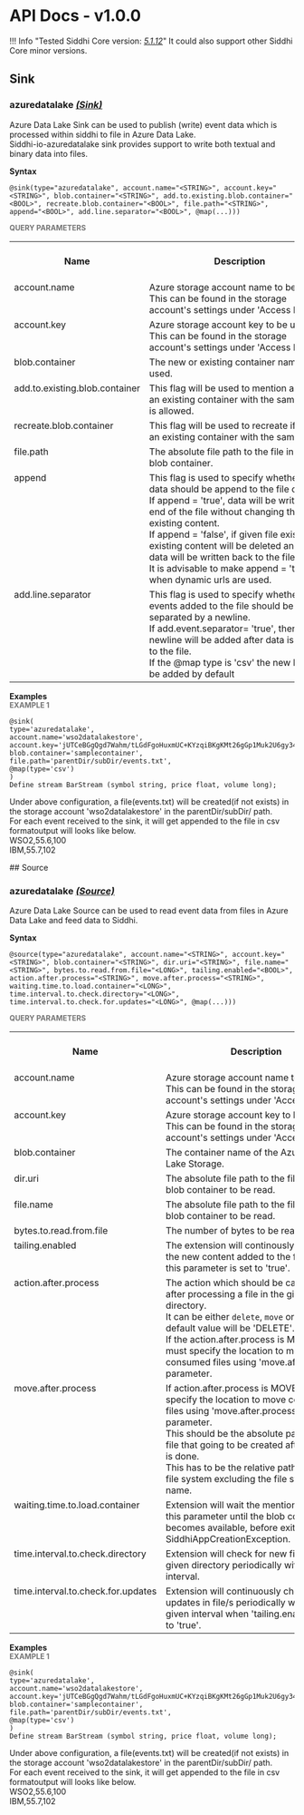 # API Docs - v1.0.0

!!! Info "Tested Siddhi Core version: *<a target="_blank" href="http://siddhi.io/en/v5.1/docs/query-guide/">5.1.12</a>*"
    It could also support other Siddhi Core minor versions.

## Sink

### azuredatalake *<a target="_blank" href="http://siddhi.io/en/v5.1/docs/query-guide/#sink">(Sink)</a>*
<p></p>
<p style="word-wrap: break-word;margin: 0;">Azure Data Lake Sink can be used to publish (write) event data which is processed within siddhi to file in Azure Data Lake.<br>Siddhi-io-azuredatalake sink provides support to write both textual and binary data into files.</p>
<p></p>
<span id="syntax" class="md-typeset" style="display: block; font-weight: bold;">Syntax</span>

```
@sink(type="azuredatalake", account.name="<STRING>", account.key="<STRING>", blob.container="<STRING>", add.to.existing.blob.container="<BOOL>", recreate.blob.container="<BOOL>", file.path="<STRING>", append="<BOOL>", add.line.separator="<BOOL>", @map(...)))
```

<span id="query-parameters" class="md-typeset" style="display: block; color: rgba(0, 0, 0, 0.54); font-size: 12.8px; font-weight: bold;">QUERY PARAMETERS</span>
<table>
    <tr>
        <th>Name</th>
        <th style="min-width: 20em">Description</th>
        <th>Default Value</th>
        <th>Possible Data Types</th>
        <th>Optional</th>
        <th>Dynamic</th>
    </tr>
    <tr>
        <td style="vertical-align: top">account.name</td>
        <td style="vertical-align: top; word-wrap: break-word"><p style="word-wrap: break-word;margin: 0;">Azure storage account name to be used. This can be found in the storage account's settings under 'Access Keys'</p></td>
        <td style="vertical-align: top"></td>
        <td style="vertical-align: top">STRING</td>
        <td style="vertical-align: top">No</td>
        <td style="vertical-align: top">No</td>
    </tr>
    <tr>
        <td style="vertical-align: top">account.key</td>
        <td style="vertical-align: top; word-wrap: break-word"><p style="word-wrap: break-word;margin: 0;">Azure storage account key to be used. This can be found in the storage account's settings under 'Access Keys'</p></td>
        <td style="vertical-align: top"></td>
        <td style="vertical-align: top">STRING</td>
        <td style="vertical-align: top">No</td>
        <td style="vertical-align: top">No</td>
    </tr>
    <tr>
        <td style="vertical-align: top">blob.container</td>
        <td style="vertical-align: top; word-wrap: break-word"><p style="word-wrap: break-word;margin: 0;">The new or existing container name to be used.</p></td>
        <td style="vertical-align: top"></td>
        <td style="vertical-align: top">STRING</td>
        <td style="vertical-align: top">No</td>
        <td style="vertical-align: top">No</td>
    </tr>
    <tr>
        <td style="vertical-align: top">add.to.existing.blob.container</td>
        <td style="vertical-align: top; word-wrap: break-word"><p style="word-wrap: break-word;margin: 0;">This flag will be used to mention adding to an existing container with the same name is allowed.</p></td>
        <td style="vertical-align: top">true</td>
        <td style="vertical-align: top">BOOL</td>
        <td style="vertical-align: top">Yes</td>
        <td style="vertical-align: top">No</td>
    </tr>
    <tr>
        <td style="vertical-align: top">recreate.blob.container</td>
        <td style="vertical-align: top; word-wrap: break-word"><p style="word-wrap: break-word;margin: 0;">This flag will be used to recreate if there is an existing container with the same name.</p></td>
        <td style="vertical-align: top">false</td>
        <td style="vertical-align: top">BOOL</td>
        <td style="vertical-align: top">Yes</td>
        <td style="vertical-align: top">No</td>
    </tr>
    <tr>
        <td style="vertical-align: top">file.path</td>
        <td style="vertical-align: top; word-wrap: break-word"><p style="word-wrap: break-word;margin: 0;">The absolute file path to the file in the blob container.</p></td>
        <td style="vertical-align: top"></td>
        <td style="vertical-align: top">STRING</td>
        <td style="vertical-align: top">No</td>
        <td style="vertical-align: top">No</td>
    </tr>
    <tr>
        <td style="vertical-align: top">append</td>
        <td style="vertical-align: top; word-wrap: break-word"><p style="word-wrap: break-word;margin: 0;">This flag is used to specify whether the data should be append to the file or not.<br>If append = 'true', data will be write at the end of the file without changing the existing content.<br>If append = 'false', if given file exists, existing content will be deleted and then data will be written back to the file.<br>It is advisable to make append = 'true' when dynamic urls are used.</p></td>
        <td style="vertical-align: top">true</td>
        <td style="vertical-align: top">BOOL</td>
        <td style="vertical-align: top">Yes</td>
        <td style="vertical-align: top">No</td>
    </tr>
    <tr>
        <td style="vertical-align: top">add.line.separator</td>
        <td style="vertical-align: top; word-wrap: break-word"><p style="word-wrap: break-word;margin: 0;">This flag is used to specify whether events added to the file should be separated by a newline.<br>If add.event.separator= 'true', then a newline will be added after data is added to the file.<br>If the @map type is 'csv' the new line will be added by default</p></td>
        <td style="vertical-align: top">true</td>
        <td style="vertical-align: top">BOOL</td>
        <td style="vertical-align: top">Yes</td>
        <td style="vertical-align: top">No</td>
    </tr>
</table>

<span id="examples" class="md-typeset" style="display: block; font-weight: bold;">Examples</span>
<span id="example-1" class="md-typeset" style="display: block; color: rgba(0, 0, 0, 0.54); font-size: 12.8px; font-weight: bold;">EXAMPLE 1</span>
```
@sink(
type='azuredatalake', 
account.name='wso2datalakestore', 
account.key='jUTCeBGgQgd7Wahm/tLGdFgoHuxmUC+KYzqiBKgKMt26gGp1Muk2U6gy34A3oqogQ4EX3+9SGUlXKHQNALeYqQ==', 
blob.container='samplecontainer', 
file.path='parentDir/subDir/events.txt', 
@map(type='csv')
)
Define stream BarStream (symbol string, price float, volume long);
```
<p></p>
<p style="word-wrap: break-word;margin: 0;">Under above configuration, a file(events.txt) will be created(if not exists) in the storage account 'wso2datalakestore' in the parentDir/subDir/ path.<br>For each event received to the sink, it will get appended to the file in csv formatoutput will looks like below.<br>WSO2,55.6,100<br>IBM,55.7,102</p>
<p></p>
## Source

### azuredatalake *<a target="_blank" href="http://siddhi.io/en/v5.1/docs/query-guide/#source">(Source)</a>*
<p></p>
<p style="word-wrap: break-word;margin: 0;">Azure Data Lake Source can be used to read event data from files in Azure Data Lake and feed data to Siddhi.</p>
<p></p>
<span id="syntax" class="md-typeset" style="display: block; font-weight: bold;">Syntax</span>

```
@source(type="azuredatalake", account.name="<STRING>", account.key="<STRING>", blob.container="<STRING>", dir.uri="<STRING>", file.name="<STRING>", bytes.to.read.from.file="<LONG>", tailing.enabled="<BOOL>", action.after.process="<STRING>", move.after.process="<STRING>", waiting.time.to.load.container="<LONG>", time.interval.to.check.directory="<LONG>", time.interval.to.check.for.updates="<LONG>", @map(...)))
```

<span id="query-parameters" class="md-typeset" style="display: block; color: rgba(0, 0, 0, 0.54); font-size: 12.8px; font-weight: bold;">QUERY PARAMETERS</span>
<table>
    <tr>
        <th>Name</th>
        <th style="min-width: 20em">Description</th>
        <th>Default Value</th>
        <th>Possible Data Types</th>
        <th>Optional</th>
        <th>Dynamic</th>
    </tr>
    <tr>
        <td style="vertical-align: top">account.name</td>
        <td style="vertical-align: top; word-wrap: break-word"><p style="word-wrap: break-word;margin: 0;">Azure storage account name to be used. This can be found in the storage account's settings under 'Access Keys'</p></td>
        <td style="vertical-align: top"></td>
        <td style="vertical-align: top">STRING</td>
        <td style="vertical-align: top">No</td>
        <td style="vertical-align: top">No</td>
    </tr>
    <tr>
        <td style="vertical-align: top">account.key</td>
        <td style="vertical-align: top; word-wrap: break-word"><p style="word-wrap: break-word;margin: 0;">Azure storage account key to be used. This can be found in the storage account's settings under 'Access Keys'</p></td>
        <td style="vertical-align: top"></td>
        <td style="vertical-align: top">STRING</td>
        <td style="vertical-align: top">No</td>
        <td style="vertical-align: top">No</td>
    </tr>
    <tr>
        <td style="vertical-align: top">blob.container</td>
        <td style="vertical-align: top; word-wrap: break-word"><p style="word-wrap: break-word;margin: 0;">The container name of the Azure Data Lake Storage.</p></td>
        <td style="vertical-align: top"></td>
        <td style="vertical-align: top">STRING</td>
        <td style="vertical-align: top">No</td>
        <td style="vertical-align: top">No</td>
    </tr>
    <tr>
        <td style="vertical-align: top">dir.uri</td>
        <td style="vertical-align: top; word-wrap: break-word"><p style="word-wrap: break-word;margin: 0;">The absolute file path to the file in the blob container to be read.</p></td>
        <td style="vertical-align: top"></td>
        <td style="vertical-align: top">STRING</td>
        <td style="vertical-align: top">No</td>
        <td style="vertical-align: top">No</td>
    </tr>
    <tr>
        <td style="vertical-align: top">file.name</td>
        <td style="vertical-align: top; word-wrap: break-word"><p style="word-wrap: break-word;margin: 0;">The absolute file path to the file in the blob container to be read.</p></td>
        <td style="vertical-align: top"></td>
        <td style="vertical-align: top">STRING</td>
        <td style="vertical-align: top">No</td>
        <td style="vertical-align: top">No</td>
    </tr>
    <tr>
        <td style="vertical-align: top">bytes.to.read.from.file</td>
        <td style="vertical-align: top; word-wrap: break-word"><p style="word-wrap: break-word;margin: 0;">The number of bytes to be read at once.</p></td>
        <td style="vertical-align: top">32768</td>
        <td style="vertical-align: top">LONG</td>
        <td style="vertical-align: top">Yes</td>
        <td style="vertical-align: top">No</td>
    </tr>
    <tr>
        <td style="vertical-align: top">tailing.enabled</td>
        <td style="vertical-align: top; word-wrap: break-word"><p style="word-wrap: break-word;margin: 0;">The extension will continously check for the new content added to the files when this parameter is set to 'true'.</p></td>
        <td style="vertical-align: top">false</td>
        <td style="vertical-align: top">BOOL</td>
        <td style="vertical-align: top">Yes</td>
        <td style="vertical-align: top">No</td>
    </tr>
    <tr>
        <td style="vertical-align: top">action.after.process</td>
        <td style="vertical-align: top; word-wrap: break-word"><p style="word-wrap: break-word;margin: 0;">The action which should be carried out <br>after processing a file in the given directory. <br>It can be either <code>delete</code>, <code>move</code> or <code>keep</code> and default value will be 'DELETE'.<br>If the action.after.process is MOVE, user must specify the location to move consumed files using 'move.after.process' parameter.<br></p></td>
        <td style="vertical-align: top">delete</td>
        <td style="vertical-align: top">STRING</td>
        <td style="vertical-align: top">Yes</td>
        <td style="vertical-align: top">No</td>
    </tr>
    <tr>
        <td style="vertical-align: top">move.after.process</td>
        <td style="vertical-align: top; word-wrap: break-word"><p style="word-wrap: break-word;margin: 0;">If action.after.process is MOVE, user must specify the location to move consumed files using 'move.after.process' parameter.<br>This should be the absolute path of the file that going to be created after moving is done.<br>This has to be the relative path from the file system excluding the file system name.</p></td>
        <td style="vertical-align: top"><Empty_String></td>
        <td style="vertical-align: top">STRING</td>
        <td style="vertical-align: top">Yes</td>
        <td style="vertical-align: top">No</td>
    </tr>
    <tr>
        <td style="vertical-align: top">waiting.time.to.load.container</td>
        <td style="vertical-align: top; word-wrap: break-word"><p style="word-wrap: break-word;margin: 0;">Extension will wait the mentioned time in this parameter until the blob container becomes available, before exiting with the SiddhiAppCreationException.<br></p></td>
        <td style="vertical-align: top">5000</td>
        <td style="vertical-align: top">LONG</td>
        <td style="vertical-align: top">Yes</td>
        <td style="vertical-align: top">No</td>
    </tr>
    <tr>
        <td style="vertical-align: top">time.interval.to.check.directory</td>
        <td style="vertical-align: top; word-wrap: break-word"><p style="word-wrap: break-word;margin: 0;">Extension will check for new files in the given directory periodically with the given interval.<br></p></td>
        <td style="vertical-align: top">1000</td>
        <td style="vertical-align: top">LONG</td>
        <td style="vertical-align: top">Yes</td>
        <td style="vertical-align: top">No</td>
    </tr>
    <tr>
        <td style="vertical-align: top">time.interval.to.check.for.updates</td>
        <td style="vertical-align: top; word-wrap: break-word"><p style="word-wrap: break-word;margin: 0;">Extension will continuously check for file updates in file/s periodically with the given interval when 'tailing.enabled' is set to 'true'.<br></p></td>
        <td style="vertical-align: top">1000</td>
        <td style="vertical-align: top">LONG</td>
        <td style="vertical-align: top">Yes</td>
        <td style="vertical-align: top">No</td>
    </tr>
</table>

<span id="examples" class="md-typeset" style="display: block; font-weight: bold;">Examples</span>
<span id="example-1" class="md-typeset" style="display: block; color: rgba(0, 0, 0, 0.54); font-size: 12.8px; font-weight: bold;">EXAMPLE 1</span>
```
@sink(
type='azuredatalake', 
account.name='wso2datalakestore', 
account.key='jUTCeBGgQgd7Wahm/tLGdFgoHuxmUC+KYzqiBKgKMt26gGp1Muk2U6gy34A3oqogQ4EX3+9SGUlXKHQNALeYqQ==', 
blob.container='samplecontainer', 
file.path='parentDir/subDir/events.txt', 
@map(type='csv')
)
Define stream BarStream (symbol string, price float, volume long);
```
<p></p>
<p style="word-wrap: break-word;margin: 0;">Under above configuration, a file(events.txt) will be created(if not exists) in the storage account 'wso2datalakestore' in the parentDir/subDir/ path.<br>For each event received to the sink, it will get appended to the file in csv formatoutput will looks like below.<br>WSO2,55.6,100<br>IBM,55.7,102</p>
<p></p>
